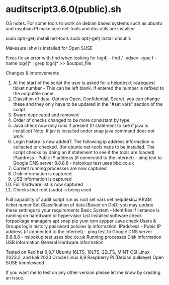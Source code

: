 # auditscript3.6.0(public).sh

OS notes. For some tools to work on debian based systems such as ubuntu and raspbian PI make sure net-tools and dns utils are installed

sudo apt(-get) install net-tools
sudo apt(-get) install dnsutils

Makesure lshw is installed for Open SUSE

Fixes
fix an error with find when looking for log4j - find / -xdsev -type f -name log4j* | grep log4j* >> $output_file

Changes & improvements
1. At the start of the script the user is asked for a helpdesk\jira\request ticket number - This can be left blank. If entered the number is refixed to the outputfile name.
2. Classifion of data. Options Open, Confidential, Secret. you can change these and they only have to be updared in the "#set vars" section of the script
3. $warn depricated and removed
4. Order of checks changed to be more consistant by type
5. Java check now only runs if present (If statement to see if java is installed)
                 Note: If jav is installed under snap java command does not work
6. Login history is now added7. The following ip address information is collected or checked. (for ubuntu net-tools neds to be installed. The script checks by doing an if statement to see if the tools are loaded)
   IPaddress - Pubic IP address (if connected to the internet) - ping test to Google DNS server 8.8.8.8 - nslookup test uses bbc.co.uk
7. Current running processes are now captured
8. Disk information is captured
9. USB information is captured
10. Full hardware list is now captured
11. Checks that root (sudo) is being used

Full capability of audit script
run as  root
set vars
set helpdesk\JIAR\Git ticket numer
Set Classification of data (Based on DoD) you may update these settings to your requirements 
Basic System - Identifies if instance is running on haredware or hypervisior 
List installed software check forpackage managers
  apt
  snap
  pip
  yum
  rpm
  zypper
  Java check
  Users & Groups
  login history
  password policies 
  Ip information: IPaddress - Pubic IP address (if connected to the internet) - ping test to Google DNS server 8.8.8.8 - nslookup test uses bbc.co.uk
  Running processes
  Disk Information
  USB information
  General Hardware information 

  Tested on 
  Red hat 9,8,7
  Ubuntu 16LTS, 18LTS, 22LTS, MINT CSI Linux 2023.2, and kali 2023
  Oracle Linux 9,8
  Raspberry Pi (Debian bullseye)
  Open SUSE tumbleweed

  If you want me to test on any other version please let me know by creating an issue.
